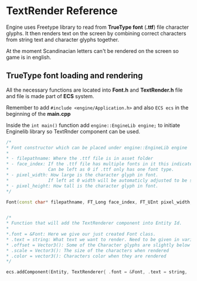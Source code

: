 # TextRender Reference

Engine uses Freetype library to read from **TrueType font** (**.ttf**) file character glyphs. It then renders
text on the screen by combining correct characters from string text and character glyphs together.

At the moment Scandinacian letters can't be rendered on the screen so game is in english.

## TrueType font loading and rendering

All the necessary functions are located into **Font.h** and **TextRender.h** file and file is made part of **ECS** system.

Remember to add `#include <engine/Application.h>` and also `ECS ecs` in the beginning of the **main.cpp**

Inside the `int main()` function add `engine::EngineLib engine;` to initiate Enginelib library so TextRnder component can be used.

```cpp
/*
* Font constructor which can be placed under engine::EngineLib engine
*
* - filepathname: Where the .ttf file is in asset folder
* - face_index: If the .ttf file has multiple fonts in it this indicates a starting position of the font
*				Can be left as 0 if .ttf only has one font type.
* - pixel_width: How large is the character glyph in font.
*				If left at 0 width will be automaticly adjusted to be same as height.
* - pixel_height: How tall is the character glyph in font.
*/

Font(const char* filepathname, FT_Long face_index, FT_UInt pixel_width, FT_UInt pixel_height);
```

```cpp

/*
* Function that will add the TextRenderer component into Entity Id.
*
*.font = &Font: Here we give our just created Font class.
* .text = string: What text we want to render. Need to be given in variable form.
* .offset = Vector3(): Some of the Character glyphs are slightly below horizontal x baseline so this will position characters properly.
* .scale = Vector3(): The size of the characters when rendered
* .color = vector3(): Characters color when they are rendered
*/

ecs.addComponent(Entity, TextRenderer{ .font = &Font, .text = string, .offset = Vector3(), .scale = Vector3(), .color = Vector3() });
```


